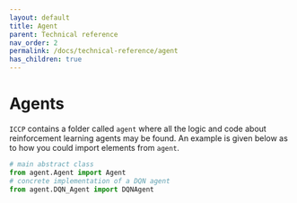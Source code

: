 ```yaml
---
layout: default
title: Agent
parent: Technical reference
nav_order: 2
permalink: /docs/technical-reference/agent
has_children: true
---
```


# Agents

`ICCP` contains a folder called `agent` where all the logic and code about reinforcement learning agents may be found. An example is given below as to how you could import elements from `agent`.

```python
# main abstract class
from agent.Agent import Agent
# concrete implementation of a DQN agent
from agent.DQN_Agent import DQNAgent
```






